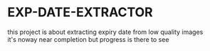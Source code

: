 # EXP-DATE-EXTRACTOR
this project is about extracting expiry date from low quality images  
it's noway near completion but progress is there to see 
